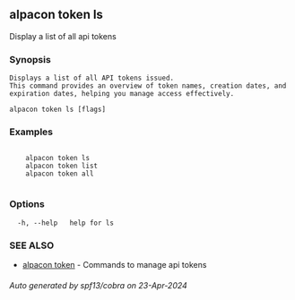 ## alpacon token ls

Display a list of all api tokens

### Synopsis


	Displays a list of all API tokens issued. 
	This command provides an overview of token names, creation dates, and expiration dates, helping you manage access effectively.
	

```
alpacon token ls [flags]
```

### Examples

```

	alpacon token ls
	alpacon token list
	alpacon token all
	
```

### Options

```
  -h, --help   help for ls
```

### SEE ALSO

* [alpacon token](alpacon_token.md)	 - Commands to manage api tokens

###### Auto generated by spf13/cobra on 23-Apr-2024
